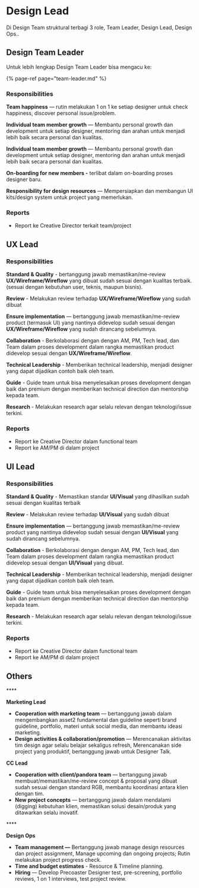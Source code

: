 # Design Lead

Di Design Team struktural terbagi 3 role, Team Leader, Design Lead, Design Ops.. 

## Design Team Leader

Untuk lebih lengkap Design Team Leader bisa mengacu ke:

{% page-ref page="team-leader.md" %}

### **Responsibilities**

**Team happiness** — rutin melakukan 1 on 1 ke setiap designer untuk check happiness, discover personal issue/problem.

**Individual team member growth** — Membantu personal growth dan development untuk setiap designer, mentoring dan arahan untuk menjadi lebih baik secara personal dan kualitas.

**Individual team member growth** — Membantu personal growth dan development untuk setiap designer, mentoring dan arahan untuk menjadi lebih baik secara personal dan kualitas.

**On-boarding for new members -** terlibat dalam on-boarding proses designer baru.

**Responsibility for design resources** — Mempersiapkan dan membangun UI kits/design system untuk project yang memerlukan.

### Reports

* Report ke Creative Director terkait team/project

## UX Lead

### **Responsibilities**

**Standard & Quality** - bertanggung jawab memastikan/me-review **UX/Wireframe/Wireflow** yang dibuat sudah sesuai dengan kualitas terbaik. \(sesuai dengan kebutuhan user, teknis, maupun bisnis\).

**Review** - Melakukan review terhadap **UX/Wireframe/Wireflow** yang sudah dibuat

**Ensure implementation** —  bertanggung jawab memastikan/me-review product \(termasuk UI\) yang nantinya didevelop sudah sesuai dengan **UX/Wireframe/Wireflow** yang sudah dirancang sebelumnya.

**Collaboration** - Berkolaborasi dengan dengan AM, PM, Tech lead, dan Team dalam proses development dalam rangka memastikan product didevelop sesuai dengan **UX/Wireframe/Wireflow**.

**Technical Leadership**  - Memberikan technical leadership, menjadi designer yang dapat dijadikan contoh baik oleh team.

**Guide** - Guide team  untuk bisa menyelesaikan proses development dengan baik dan premium dengan memberikan technical direction dan mentorship kepada team.

**Research** - Melakukan research agar selalu relevan dengan teknologi/issue terkini.

### Reports

* Report ke Creative Director dalam functional team
* Report ke AM/PM di dalam project

## UI Lead

### **Responsibilities**

**Standard & Quality** - Memastikan standar  **UI/Visual** yang dihasilkan sudah sesuai dengan kualitas terbaik

**Review** - Melakukan review terhadap **UI/Visual** yang sudah dibuat

**Ensure implementation** —  bertanggung jawab memastikan/me-review product  yang nantinya didevelop sudah sesuai dengan **UI/Visual** yang sudah dirancang sebelumnya.

**Collaboration** - Berkolaborasi dengan dengan AM, PM, Tech lead, dan Team dalam proses development dalam rangka memastikan product didevelop sesuai dengan **UI/Visual** yang dibuat.

**Technical Leadership**  - Memberikan technical leadership, menjadi designer yang dapat dijadikan contoh baik oleh team.

**Guide** - Guide team  untuk bisa menyelesaikan proses development dengan baik dan premium dengan memberikan technical direction dan mentorship kepada team.

**Research** - Melakukan research agar selalu relevan dengan teknologi/issue terkini.

### Reports

* Report ke Creative Director dalam functional team
* Report ke AM/PM di dalam project

## 

## 

## 

## Others

\*\*\*\*

**Marketing Lead**

* **Cooperation with marketing team** — bertanggung jawab dalam mengembangkan asset2 fundamental dan guideline seperti brand guideline, portfolio, materi untuk social media, dan membantu ideasi marketing.
* **Design activities & collaboration/promotion** — Merencanakan aktivitas tim design agar selalu belajar sekaligus refresh, Merencanakan side project yang produktif, bertanggung jawab untuk Designer Talk.



**CC Lead**

* **Cooperation with client/pandora team** —  bertanggung jawab membuat/memastikan/me-review concept & proposal yang dibuat sudah sesuai dengan standard RGB, membantu koordinasi antara klien dengan tim.
* **New project concepts** —  bertanggung jawab dalam mendalami \(digging\) kebutuhan klien, memastikan solusi desain/produk yang ditawarkan selalu inovatif.

\*\*\*\*

**Design Ops**

* **Team management —** Bertanggung jawab manage design resources dan project assignment, Manage upcoming dan ongoing projects;  Rutin melakukan project progress check.
* **Time and budget estimates** - Resource & Timeline planning.
* **Hiring** — Develop Precoaster Designer test, pre-screening, portfolio reviews, 1 on 1 interviews, test project review.

